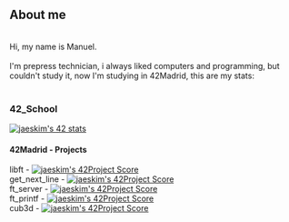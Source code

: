 
## About me</br>
</br>
Hi, my name is Manuel.</br>
</br>
I'm prepress technician, i always liked computers and programming, but couldn't study it, now I'm studying in 42Madrid, this are my stats:</br>
</br>

### 42_School </br>

[![jaeskim's 42 stats](https://badge42.herokuapp.com/api/stats/mrubio)](https://github.com/JaeSeoKim/badge42)
</br>

#### 42Madrid - Projects </br>

libft - 
[![jaeskim's 42Project Score](https://badge42.herokuapp.com/api/project/mrubio/Libft)](https://github.com/JaeSeoKim/badge42)</br>
get_next_line - 
[![jaeskim's 42Project Score](https://badge42.herokuapp.com/api/project/mrubio/get_next_line)](https://github.com/JaeSeoKim/badge42)</br>
ft_server - 
[![jaeskim's 42Project Score](https://badge42.herokuapp.com/api/project/mrubio/ft_server)](https://github.com/JaeSeoKim/badge42)</br>
ft_printf -
[![jaeskim's 42Project Score](https://badge42.herokuapp.com/api/project/mrubio/ft_printf)](https://github.com/JaeSeoKim/badge42)</br>
cub3d - 
[![jaeskim's 42Project Score](https://badge42.herokuapp.com/api/project/mrubio/cub3D)](https://github.com/JaeSeoKim/badge42)</br>

